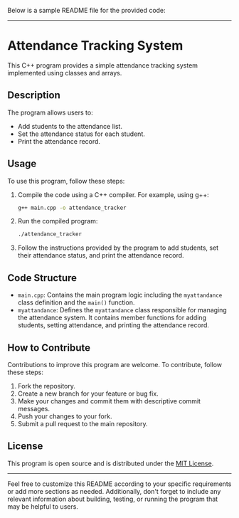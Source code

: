 Below is a sample README file for the provided code:

---

# Attendance Tracking System

This C++ program provides a simple attendance tracking system implemented using classes and arrays.

## Description

The program allows users to:

- Add students to the attendance list.
- Set the attendance status for each student.
- Print the attendance record.

## Usage

To use this program, follow these steps:

1. Compile the code using a C++ compiler. For example, using g++:
   ```bash
   g++ main.cpp -o attendance_tracker
   ```

2. Run the compiled program:
   ```bash
   ./attendance_tracker
   ```

3. Follow the instructions provided by the program to add students, set their attendance status, and print the attendance record.

## Code Structure

- `main.cpp`: Contains the main program logic including the `myattandance` class definition and the `main()` function.
- `myattandance`: Defines the `myattandance` class responsible for managing the attendance system. It contains member functions for adding students, setting attendance, and printing the attendance record.

## How to Contribute

Contributions to improve this program are welcome. To contribute, follow these steps:

1. Fork the repository.
2. Create a new branch for your feature or bug fix.
3. Make your changes and commit them with descriptive commit messages.
4. Push your changes to your fork.
5. Submit a pull request to the main repository.

## License

This program is open source and is distributed under the [MIT License](LICENSE).

---

Feel free to customize this README according to your specific requirements or add more sections as needed. Additionally, don't forget to include any relevant information about building, testing, or running the program that may be helpful to users.
